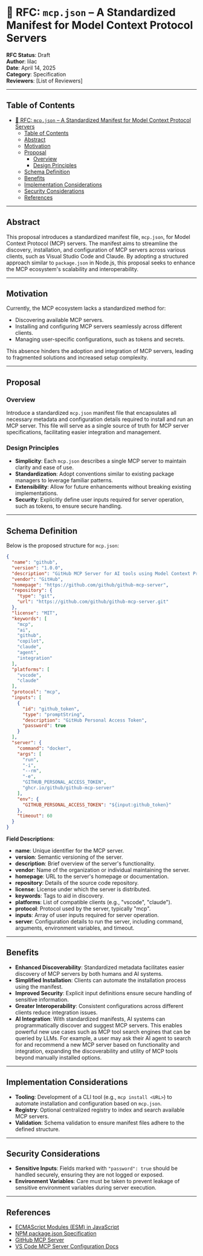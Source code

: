 # 📄 RFC: `mcp.json` – A Standardized Manifest for Model Context Protocol Servers

**RFC Status**: Draft\
**Author**: lilac\
**Date**: April 14, 2025\
**Category**: Specification\
**Reviewers**: [List of Reviewers]

---

## Table of Contents

- [📄 RFC: `mcp.json` – A Standardized Manifest for Model Context Protocol Servers](#-rfc-mcpjson--a-standardized-manifest-for-model-context-protocol-servers)
  - [Table of Contents](#table-of-contents)
  - [Abstract](#abstract)
  - [Motivation](#motivation)
  - [Proposal](#proposal)
    - [Overview](#overview)
    - [Design Principles](#design-principles)
  - [Schema Definition](#schema-definition)
  - [Benefits](#benefits)
  - [Implementation Considerations](#implementation-considerations)
  - [Security Considerations](#security-considerations)
  - [References](#references)

---

## Abstract

This proposal introduces a standardized manifest file, `mcp.json`, for Model Context Protocol (MCP) servers. The manifest aims to streamline the discovery, installation, and configuration of MCP servers across various clients, such as Visual Studio Code and Claude. By adopting a structured approach similar to `package.json` in Node.js, this proposal seeks to enhance the MCP ecosystem's scalability and interoperability.

---

## Motivation

Currently, the MCP ecosystem lacks a standardized method for:

- Discovering available MCP servers.
- Installing and configuring MCP servers seamlessly across different clients.
- Managing user-specific configurations, such as tokens and secrets.

This absence hinders the adoption and integration of MCP servers, leading to fragmented solutions and increased setup complexity.

---

## Proposal

### Overview

Introduce a standardized `mcp.json` manifest file that encapsulates all necessary metadata and configuration details required to install and run an MCP server. This file will serve as a single source of truth for MCP server specifications, facilitating easier integration and management.

### Design Principles

- **Simplicity**: Each `mcp.json` describes a single MCP server to maintain clarity and ease of use.
- **Standardization**: Adopt conventions similar to existing package managers to leverage familiar patterns.
- **Extensibility**: Allow for future enhancements without breaking existing implementations.
- **Security**: Explicitly define user inputs required for server operation, such as tokens, to ensure secure handling.

---

## Schema Definition

Below is the proposed structure for `mcp.json`:

```json
{
  "name": "github",
  "version": "1.0.0",
  "description": "GitHub MCP Server for AI tools using Model Context Protocol (MCP).",
  "vendor": "GitHub",
  "homepage": "https://github.com/github/github-mcp-server",
  "repository": {
    "type": "git",
    "url": "https://github.com/github/github-mcp-server.git"
  },
  "license": "MIT",
  "keywords": [
    "mcp",
    "ai",
    "github",
    "copilot",
    "claude",
    "agent",
    "integration"
  ],
  "platforms": [
    "vscode",
    "claude"
  ],
  "protocol": "mcp",
  "inputs": [
    {
      "id": "github_token",
      "type": "promptString",
      "description": "GitHub Personal Access Token",
      "password": true
    }
  ],
  "server": {
    "command": "docker",
    "args": [
      "run",
      "-i",
      "--rm",
      "-e",
      "GITHUB_PERSONAL_ACCESS_TOKEN",
      "ghcr.io/github/github-mcp-server"
    ],
    "env": {
      "GITHUB_PERSONAL_ACCESS_TOKEN": "${input:github_token}"
    },
    "timeout": 60
  }
}
```

**Field Descriptions**:

- **name**: Unique identifier for the MCP server.
- **version**: Semantic versioning of the server.
- **description**: Brief overview of the server's functionality.
- **vendor**: Name of the organization or individual maintaining the server.
- **homepage**: URL to the server's homepage or documentation.
- **repository**: Details of the source code repository.
- **license**: License under which the server is distributed.
- **keywords**: Tags to aid in discovery.
- **platforms**: List of compatible clients (e.g., "vscode", "claude").
- **protocol**: Protocol used by the server, typically "mcp".
- **inputs**: Array of user inputs required for server operation.
- **server**: Configuration details to run the server, including command, arguments, environment variables, and timeout.

---

## Benefits

- **Enhanced Discoverability**: Standardized metadata facilitates easier discovery of MCP servers by both humans and AI systems.
- **Simplified Installation**: Clients can automate the installation process using the manifest.
- **Improved Security**: Explicit input definitions ensure secure handling of sensitive information.
- **Greater Interoperability**: Consistent configurations across different clients reduce integration issues.
- **AI Integration**: With standardized manifests, AI systems can programmatically discover and suggest MCP servers. This enables powerful new use cases such as MCP tool search engines that can be queried by LLMs. For example, a user may ask their AI agent to search for and recommend a new MCP server based on functionality and integration, expanding the discoverability and utility of MCP tools beyond manually installed options.

---

## Implementation Considerations

- **Tooling**: Development of a CLI tool (e.g., `mcp install <URL>`) to automate installation and configuration based on `mcp.json`.
- **Registry**: Optional centralized registry to index and search available MCP servers.
- **Validation**: Schema validation to ensure manifest files adhere to the defined structure.

---

## Security Considerations

- **Sensitive Inputs**: Fields marked with `"password": true` should be handled securely, ensuring they are not logged or exposed.
- **Environment Variables**: Care must be taken to prevent leakage of sensitive environment variables during server execution.

---

## References

- [ECMAScript Modules (ESM) in JavaScript](https://developer.mozilla.org/en-US/docs/Web/JavaScript/Guide/Modules)
- [NPM package.json Specification](https://docs.npmjs.com/cli/v10/configuring-npm/package-json)
- [GitHub MCP Server](https://github.com/github/github-mcp-server)
- [VS Code MCP Server Configuration Docs](https://code.visualstudio.com/docs/copilot/chat/mcp-servers)
